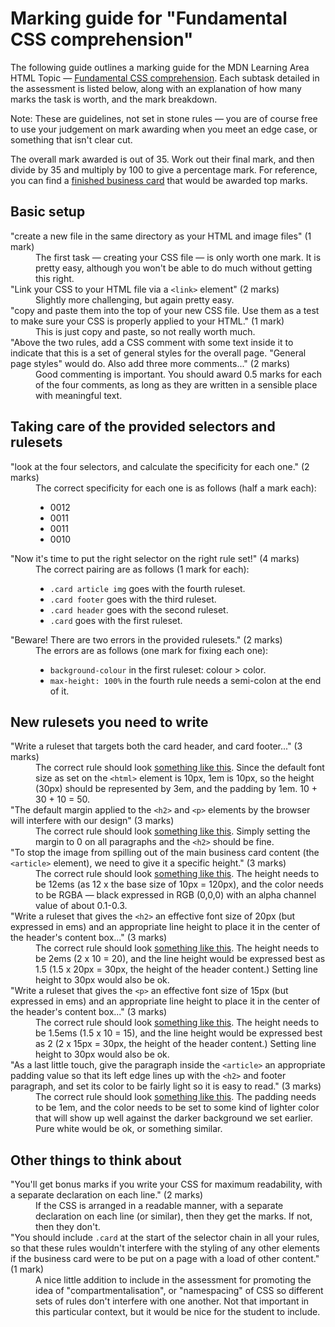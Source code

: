 # Marking guide for "Fundamental CSS comprehension"

The following guide outlines a marking guide for the MDN Learning Area HTML Topic — [Fundamental CSS comprehension](https://developer.mozilla.org/en-US/Learn/CSS/Introduction_to_CSS/Fundamental_CSS_comprehension). Each subtask detailed in the assessment is listed below, along with an explanation of how many marks the task is worth, and the mark breakdown.

Note: These are guidelines, not set in stone rules — you are of course free to use your judgement on mark awarding when you meet an edge case, or something that isn't clear cut.

The overall mark awarded is out of 35. Work out their final mark, and then divide by 35 and multiply by 100 to give a percentage mark. For reference, you can find a [finished business card](https://mdn.github.io/learning-area/css/introduction-to-css/fundamental-css-comprehension-finished/) that would be awarded top marks.

## Basic setup

<dl>
<dt>"create a new file in the same directory as your HTML and image files" (1 mark)</dt>
<dd>The first task — creating your CSS file — is only worth one mark. It is pretty easy, although you won't be able to do much without getting this right.</dd>
<dt>"Link your CSS to your HTML file via a <code>&lt;link&gt;</code> element" (2 marks)</dt>
<dd>Slightly more challenging, but again pretty easy.</dd>
<dt>"copy and paste them into the top of your new CSS file. Use them as a test to make sure your CSS is properly applied to your HTML." (1 mark)</dt>
<dd>This is just copy and paste, so not really worth much.</dd>
<dt>"Above the two rules, add a CSS comment with some text inside it to indicate that this is a set of general styles for the overall page. "General page styles" would do. Also add three more comments..." (2 marks)</dt>
<dd>Good commenting is important. You should award 0.5 marks for each of the four comments, as long as they are written in a sensible place with meaningful text.</dd>
</dl>

## Taking care of the provided selectors and rulesets

<dl>
<dt>"look at the four selectors, and calculate the specificity for each one." (2 marks)</dt>
<dd>The correct specificity for each one is as follows (half a mark each):
  <ul>
    <li>0012</li>
    <li>0011</li>
    <li>0011</li>
    <li>0010</li>
  </ul>
</dd>
<dt>"Now it's time to put the right selector on the right rule set!" (4 marks)</dt>
<dd>The correct pairing are as follows (1 mark for each):
  <ul>
    <li><code>.card article img</code> goes with the fourth ruleset.</li>
    <li><code>.card footer</code> goes with the third ruleset.</li>
    <li><code>.card header</code> goes with the second ruleset.</li>
    <li><code>.card</code> goes with the first ruleset.</li>
  </ul>
</dd>
<dt>"Beware! There are two errors in the provided rulesets." (2 marks)</dt>
<dd>The errors are as follows (one mark for fixing each one):
  <ul>
    <li><code>background-colour</code> in the first ruleset: colour > color.</li>
    <li><code>max-height: 100%</code> in the fourth rule needs a semi-colon at the end of it.</li>
  </ul>
</dd>
</dl>

## New rulesets you need to write

<dl>
<dt>"Write a ruleset that targets both the card header, and card footer..." (3 marks)</dt>
<dd>The correct rule should look <a href="https://github.com/mdn/learning-area/blob/master/css/introduction-to-css/fundamental-css-comprehension-finished/style.css#L30-L33">something like this</a>. Since the default font size as set on the <code>&lt;html&gt;</code> element is 10px, 1em is 10px, so the height (30px) should be represented by 3em, and the padding by 1em. 10 + 30 + 10 = 50.
</dd>
<dt>"The default margin applied to the <code>&lt;h2&gt;</code> and <code>&lt;p&gt;</code> elements by the browser will interfere with our design" (3 marks)</dt>
<dd>The correct rule should look <a href="https://github.com/mdn/learning-area/blob/master/css/introduction-to-css/fundamental-css-comprehension-finished/style.css#L24-L26">something like this</a>. Simply setting the margin to 0 on all paragraphs and the <code>&lt;h2&gt;</code> should be fine.</dd>
<dt>"To stop the image from spilling out of the main business card content (the <code>&lt;article&gt;</code> element), we need to give it a specific height." (3 marks)</dt>
<dd>The correct rule should look <a href="https://github.com/mdn/learning-area/blob/master/css/introduction-to-css/fundamental-css-comprehension-finished/style.css#L57-L60">something like this</a>. The height needs to be 12ems (as 12 x the base size of 10px = 120px), and the color needs to be RGBA — black expressed in RGB (0,0,0) with an alpha channel value of about 0.1-0.3.</dd>
<dt>"Write a ruleset that gives the <code>&lt;h2&gt;</code> an effective font size of 20px (but expressed in ems) and an appropriate line height to place it in the center of the header's content box..." (3 marks)</dt>
<dd>The correct rule should look <a href="https://github.com/mdn/learning-area/blob/master/css/introduction-to-css/fundamental-css-comprehension-finished/style.css#L46-L48">something like this</a>. The height needs to be 2ems (2 x 10 = 20), and the line height would be expressed best as 1.5 (1.5 x 20px = 30px, the height of the header content.) Setting line height to 30px would also be ok.</dd>
<dt>"Write a ruleset that gives the <code>&lt;p&gt;</code> an effective font size of 15px (but expressed in ems) and an appropriate line height to place it in the center of the header's content box..." (3 marks)</dt>
<dd>The correct rule should look <a href="https://github.com/mdn/learning-area/blob/master/css/introduction-to-css/fundamental-css-comprehension-finished/style.css#L50-L53">something like this</a>. The height needs to be 1.5ems (1.5 x 10 = 15), and the line height would be expressed best as 2 (2 x 15px = 30px, the height of the header content.) Setting line height to 30px would also be ok.</dd>
<dt>"As a last little touch, give the paragraph inside the <code>&lt;article&gt;</code> an appropriate padding value so that its left edge lines up with the <code>&lt;h2&gt;</code> and footer paragraph, and set its color to be fairly light so it is easy to read." (3 marks)</dt>
<dd>The correct rule should look <a href="https://github.com/mdn/learning-area/blob/master/css/introduction-to-css/fundamental-css-comprehension-finished/style.css#L67-L70">something like this</a>. The padding needs to be 1em, and the color needs to be set to some kind of lighter color that will show up well against the darker background we set earlier. Pure white would be ok, or something similar.</dd>
</dl>

## Other things to think about

<dl>
<dt>"You'll get bonus marks if you write your CSS for maximum readability, with a separate declaration on each line." (2 marks)</dt>
<dd>If the CSS is arranged in a readable  manner, with a separate declaration on each line (or similar), then they get the marks. If not, then they don't.</dd>
<dt>"You should include <code>.card</code> at the start of the selector chain in all your rules, so that these rules wouldn't interfere with the styling of any other elements if the business card were to be put on a page with a load of other content." (1 mark)</dt>
<dd>A nice little addition to include in the assessment for promoting the idea of "compartmentalisation", or "namespacing" of CSS so different sets of rules don't interfere with one another. Not that important in this particular context, but it would be nice for the student to include.</dd>
</dl>
